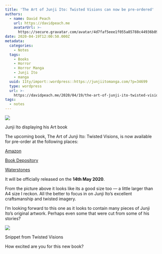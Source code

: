 ```yaml
---
title: 'The Art of Junji Ito: Twisted Visions can now be pre-ordered'
authors:
  - name: David Peach
    url: https://davidpeach.me
    avatarUrl: >-
      https://secure.gravatar.com/avatar/4d7faf5eee1f055a85788c44936b8995eaab6dfb004e7854ec747ccb272e91ee?s=96&d=mm&r=g
date: 2020-04-19T12:00:50.000Z
metadata:
  categories:
    - Notes
  tags:
    - Books
    - Horror
    - Horror Manga
    - Junji Ito
    - manga
  uuid: 11ty/import::wordpress::https://junjiitomanga.com/?p=34699
  type: wordpress
  url: >-
    https://davidpeach.me/2020/04/19/the-art-of-junji-ito-twisted-visions-can-now-be-pre-ordered/
tags:
  - notes
---
```

[![](/assets/Junji-Ito-displaying-his-Art-b-Lt3UFHRapFhJ.jpg)](/assets/Junji-Ito-displaying-his-Art-b-Lt3UFHRapFhJ.jpg)

Junji Ito displaying his Art book

The upcoming book, The Art of Junji Ito: Twisted Visions, is now available for pre-order at the following places:

[Amazon](https://www.amazon.co.uk/gp/product/1974713008/ref=as_li_qf_asin_il_tl?ie=UTF8&tag=junjiitoman0b-21&creative=6738&linkCode=as2&creativeASIN=1974713008&linkId=2cab1b0b3089e8f3c7ce899f67360f58)

[Book Depository](https://www.bookdepository.com/Art-Junji-Ito-Junji-Ito/9781974713004)

[Waterstones](https://www.waterstones.com/book/viz-media-product/9781974713004)

It will be officially released on the **14th May 2020**.

From the picture above it looks like its a good size too — a little larger than A4 size I reckon. All the better to focus in on Junji Ito’s excellent craftsmanship and twisted imagery.

I’m looking forward to this one as it looks to contain many pieces of Junji Ito’s original artwork. Perhaps even some that were cut from some of his stories?

[![](/assets/Twisted-Visions-The-Art-of-Jun-vqjkcfDwi4E6.jpg)](/assets/Twisted-Visions-The-Art-of-Jun-vqjkcfDwi4E6.jpg)

Snippet from Twisted Visions

How excited are you for this new book?